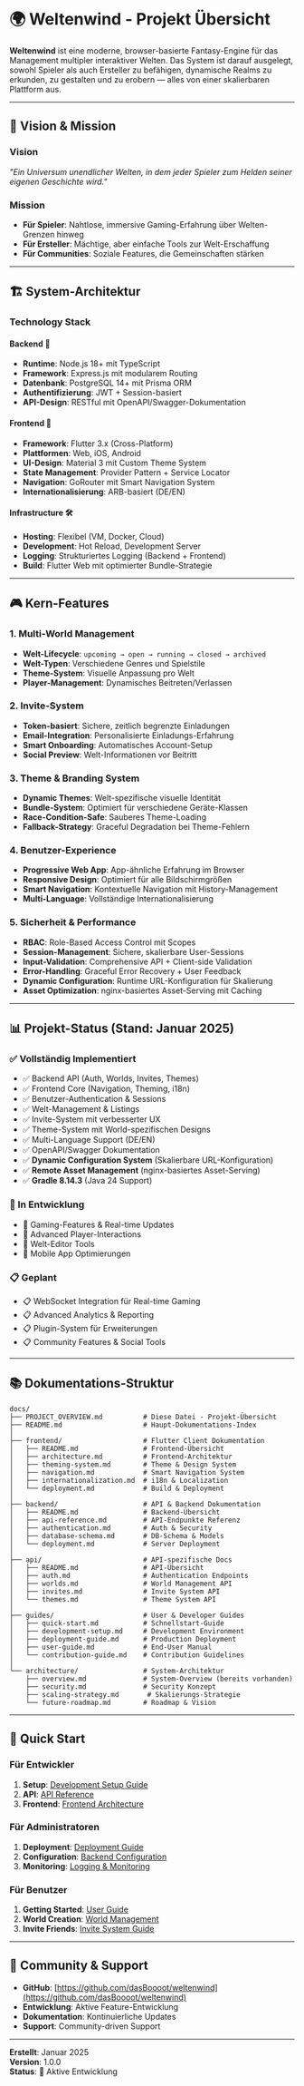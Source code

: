 # 🌍 Weltenwind - Projekt Übersicht

**Weltenwind** ist eine moderne, browser-basierte Fantasy-Engine für das Management multipler interaktiver Welten. Das System ist darauf ausgelegt, sowohl Spieler als auch Ersteller zu befähigen, dynamische Realms zu erkunden, zu gestalten und zu erobern — alles von einer skalierbaren Plattform aus.

---

## 🎯 **Vision & Mission**

### **Vision**
*"Ein Universum unendlicher Welten, in dem jeder Spieler zum Helden seiner eigenen Geschichte wird."*

### **Mission**
- **Für Spieler**: Nahtlose, immersive Gaming-Erfahrung über Welten-Grenzen hinweg
- **Für Ersteller**: Mächtige, aber einfache Tools zur Welt-Erschaffung
- **Für Communities**: Soziale Features, die Gemeinschaften stärken

---

## 🏗️ **System-Architektur**

### **Technology Stack**

#### **Backend** 🚀
- **Runtime**: Node.js 18+ mit TypeScript
- **Framework**: Express.js mit modularem Routing
- **Datenbank**: PostgreSQL 14+ mit Prisma ORM
- **Authentifizierung**: JWT + Session-basiert
- **API-Design**: RESTful mit OpenAPI/Swagger-Dokumentation

#### **Frontend** 📱
- **Framework**: Flutter 3.x (Cross-Platform)
- **Plattformen**: Web, iOS, Android
- **UI-Design**: Material 3 mit Custom Theme System
- **State Management**: Provider Pattern + Service Locator
- **Navigation**: GoRouter mit Smart Navigation System
- **Internationalisierung**: ARB-basiert (DE/EN)

#### **Infrastructure** 🛠️
- **Hosting**: Flexibel (VM, Docker, Cloud)
- **Development**: Hot Reload, Development Server
- **Logging**: Strukturiertes Logging (Backend + Frontend)
- **Build**: Flutter Web mit optimierter Bundle-Strategie

---

## 🎮 **Kern-Features**

### **1. Multi-World Management**
- **Welt-Lifecycle**: `upcoming → open → running → closed → archived`
- **Welt-Typen**: Verschiedene Genres und Spielstile
- **Theme-System**: Visuelle Anpassung pro Welt
- **Player-Management**: Dynamisches Beitreten/Verlassen

### **2. Invite-System**
- **Token-basiert**: Sichere, zeitlich begrenzte Einladungen
- **Email-Integration**: Personalisierte Einladungs-Erfahrung
- **Smart Onboarding**: Automatisches Account-Setup
- **Social Preview**: Welt-Informationen vor Beitritt

### **3. Theme & Branding System**
- **Dynamic Themes**: Welt-spezifische visuelle Identität
- **Bundle-System**: Optimiert für verschiedene Geräte-Klassen
- **Race-Condition-Safe**: Sauberes Theme-Loading
- **Fallback-Strategy**: Graceful Degradation bei Theme-Fehlern

### **4. Benutzer-Experience**
- **Progressive Web App**: App-ähnliche Erfahrung im Browser
- **Responsive Design**: Optimiert für alle Bildschirmgrößen
- **Smart Navigation**: Kontextuelle Navigation mit History-Management
- **Multi-Language**: Vollständige Internationalisierung

### **5. Sicherheit & Performance**
- **RBAC**: Role-Based Access Control mit Scopes
- **Session-Management**: Sichere, skalierbare User-Sessions
- **Input-Validation**: Comprehensive API + Client-side Validation
- **Error-Handling**: Graceful Error Recovery + User Feedback
- **Dynamic Configuration**: Runtime URL-Konfiguration für Skalierung
- **Asset Optimization**: nginx-basiertes Asset-Serving mit Caching

---

## 📊 **Projekt-Status (Stand: Januar 2025)**

### **✅ Vollständig Implementiert**
- ✅ Backend API (Auth, Worlds, Invites, Themes)
- ✅ Frontend Core (Navigation, Theming, i18n)
- ✅ Benutzer-Authentication & Sessions  
- ✅ Welt-Management & Listings
- ✅ Invite-System mit verbesserter UX
- ✅ Theme-System mit World-spezifischen Designs
- ✅ Multi-Language Support (DE/EN)
- ✅ OpenAPI/Swagger Dokumentation
- ✅ **Dynamic Configuration System** (Skalierbare URL-Konfiguration)
- ✅ **Remote Asset Management** (nginx-basiertes Asset-Serving)
- ✅ **Gradle 8.14.3** (Java 24 Support)

### **🔄 In Entwicklung**
- 🔄 Gaming-Features & Real-time Updates
- 🔄 Advanced Player-Interactions
- 🔄 Welt-Editor Tools
- 🔄 Mobile App Optimierungen

### **📋 Geplant**
- 📋 WebSocket Integration für Real-time Gaming
- 📋 Advanced Analytics & Reporting
- 📋 Plugin-System für Erweiterungen
- 📋 Community Features & Social Tools

---

## 📚 **Dokumentations-Struktur**

```
docs/
├── PROJECT_OVERVIEW.md          # Diese Datei - Projekt-Übersicht
├── README.md                    # Haupt-Dokumentations-Index
│
├── frontend/                    # Flutter Client Dokumentation
│   ├── README.md                # Frontend-Übersicht  
│   ├── architecture.md          # Frontend-Architektur
│   ├── theming-system.md        # Theme & Design System
│   ├── navigation.md            # Smart Navigation System
│   ├── internationalization.md  # i18n & Localization
│   └── deployment.md            # Build & Deployment
│
├── backend/                     # API & Backend Dokumentation 
│   ├── README.md                # Backend-Übersicht
│   ├── api-reference.md         # API-Endpunkte Referenz
│   ├── authentication.md        # Auth & Security
│   ├── database-schema.md       # DB-Schema & Models  
│   └── deployment.md            # Server Deployment
│
├── api/                         # API-spezifische Docs
│   ├── README.md                # API-Übersicht
│   ├── auth.md                  # Authentication Endpoints
│   ├── worlds.md                # World Management API
│   ├── invites.md               # Invite System API
│   └── themes.md                # Theme System API
│
├── guides/                      # User & Developer Guides
│   ├── quick-start.md           # Schnellstart-Guide
│   ├── development-setup.md     # Development Environment
│   ├── deployment-guide.md      # Production Deployment
│   ├── user-guide.md            # End-User Manual
│   └── contribution-guide.md    # Contribution Guidelines
│
└── architecture/                # System-Architektur
    ├── overview.md              # System-Overview (bereits vorhanden)  
    ├── security.md              # Security Konzept
    ├── scaling-strategy.md       # Skalierungs-Strategie
    └── future-roadmap.md        # Roadmap & Vision
```

---

## 🚀 **Quick Start**

### **Für Entwickler**
1. **Setup**: [Development Setup Guide](guides/development-setup.md)
2. **API**: [API Reference](api/README.md)  
3. **Frontend**: [Frontend Architecture](frontend/architecture.md)

### **Für Administratoren**
1. **Deployment**: [Deployment Guide](guides/deployment-guide.md)
2. **Configuration**: [Backend Configuration](backend/deployment.md)
3. **Monitoring**: [Logging & Monitoring](development/monitoring.md)

### **Für Benutzer**
1. **Getting Started**: [User Guide](guides/user-guide.md)
2. **World Creation**: [World Management](api/worlds.md)
3. **Invite Friends**: [Invite System Guide](guides/user-guide.md#invites)

---

## 🤝 **Community & Support**

- **GitHub**: [https://github.com/dasBoooot/weltenwind](https://github.com/dasBoooot/weltenwind)
- **Entwicklung**: Aktive Feature-Entwicklung
- **Dokumentation**: Kontinuierliche Updates
- **Support**: Community-driven Support

---

**Erstellt**: Januar 2025  
**Version**: 1.0.0  
**Status**: 🚀 Aktive Entwicklung